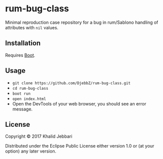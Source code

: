 # rum-bug-class

Minimal reproduction case repository for a bug in rum/Sablono handling of attributes with `nil` values. 


## Installation

Requires [Boot](http://boot-clj.com/).

## Usage

- `git clone https://github.com/DjebbZ/rum-bug-class.git`
- `cd rum-bug-class`
- `boot run`
- `open index.html`
- Open the DevTools of your web browser, you should see an error message.

## License

Copyright © 2017 Khalid Jebbari

Distributed under the Eclipse Public License either version 1.0 or (at
your option) any later version.

